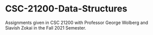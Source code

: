 # CSC-21200-Data-Structures

Assignments given in CSC 21200 with Professor George Wolberg and Siavish Zokai in the Fall 2021 Semester.
